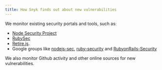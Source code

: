 ```yaml
---
title: How Snyk finds out about new vulnerabilities
---
```


We monitor existing security portals and tools, such as:

* [Node Security Project](https://nodesecurity.io/)
* [RubySec](http://rubysec.com/)
* [Retire.js](http://retirejs.github.io/retire.js/). 
* Google groups like [nodejs-sec](https://groups.google.com/forum/#!forum/nodejs-sec), [ruby-security](https://groups.google.com/forum/#!forum/ruby-security-ann) and [RubyonRails-Security](https://groups.google.com/forum/#!forum/rubyonrails-security)

We also monitor Github activity and other online sources for new vulnerabilities.
